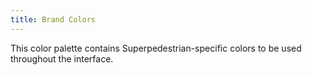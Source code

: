 ```yaml
---
title: Brand Colors
---
```


This color palette contains Superpedestrian-specific colors to be used throughout the interface.
